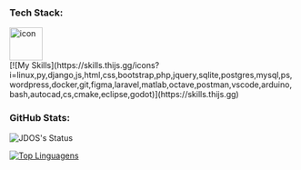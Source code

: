 ### Tech Stack:
<div style="display: flex; align-items: flex-start;"><img src="https://techstack-generator.vercel.app/python-icon.svg" alt="icon" width="58" height="58" /></div>
[![My Skills](https://skills.thijs.gg/icons?i=linux,py,django,js,html,css,bootstrap,php,jquery,sqlite,postgres,mysql,ps,wordpress,docker,git,figma,laravel,matlab,octave,postman,vscode,arduino,bash,autocad,cs,cmake,eclipse,godot)](https://skills.thijs.gg)

### GitHub Stats: 

![JDOS's Status](https://github-readme-stats.vercel.app/api?username=jdos&show_icons=true&theme=react)

[![Top Linguagens](https://github-readme-stats.vercel.app/api/top-langs/?username=jdos&layout=donut&theme=react)](https://github.com/jdos/github-readme-stats)



<!--
**JDOS/jdos** is a ✨ _special_ ✨ repository because its `README.md` (this file) appears on your GitHub profile.

Here are some ideas to get you started:

- 🔭 I’m currently working on ...
- 🌱 I’m currently learning ...
- 👯 I’m looking to collaborate on ...
- 🤔 I’m looking for help with ...
- 💬 Ask me about ...
- 📫 How to reach me: ...
- 😄 Pronouns: ...
- ⚡ Fun fact: ...
-->

